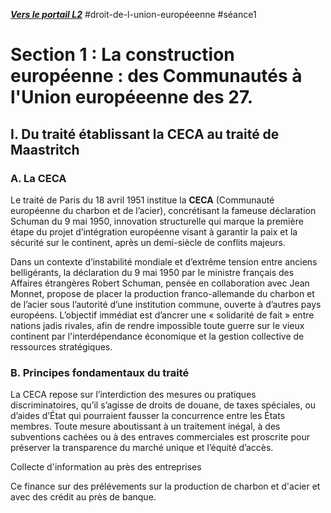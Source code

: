 ***[Vers le portail L2](/2.%20L2/0.%20L2)***
#droit-de-l-union-européeenne
#séance1 

# Section 1 : La construction européenne : des Communautés à l'Union européeenne des 27.

## I. Du traité établissant la CECA au traité de Maastritch

### A. La CECA
Le traité de Paris du 18 avril 1951 institue la **CECA** (Communauté européenne du charbon et de l’acier), concrétisant la fameuse déclaration Schuman du 9 mai 1950, innovation structurelle qui marque la première étape du projet d’intégration européenne visant à garantir la paix et la sécurité sur le continent, après un demi-siècle de conflits majeurs.

Dans un contexte d’instabilité mondiale et d’extrême tension entre anciens belligérants, la déclaration du 9 mai 1950 par le ministre français des Affaires étrangères Robert Schuman, pensée en collaboration avec Jean Monnet, propose de placer la production franco-allemande du charbon et de l’acier sous l’autorité d’une institution commune, ouverte à d’autres pays européens. L’objectif immédiat est d’ancrer une « solidarité de fait » entre nations jadis rivales, afin de rendre impossible toute guerre sur le vieux continent par l'interdépendance économique et la gestion collective de ressources stratégiques.

### B. Principes fondamentaux du traité
La CECA repose sur l’interdiction des mesures ou pratiques discriminatoires, qu’il s’agisse de droits de douane, de taxes spéciales, ou d’aides d’État qui pourraient fausser la concurrence entre les États membres. Toute mesure aboutissant à un traitement inégal, à des subventions cachées ou à des entraves commerciales est proscrite pour préserver la transparence du marché unique et l’équité d’accès.

Collecte d'information au près des entreprises 

Ce finance sur des prélévements sur la production de charbon et d'acier et avec des crédit au près de banque.


